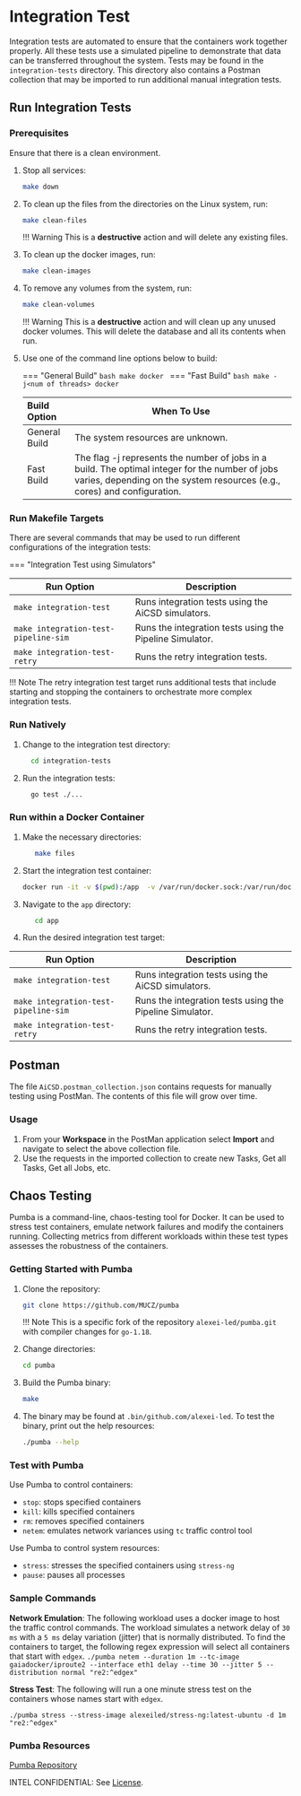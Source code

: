 # Integration Test

Integration tests are automated to ensure that the containers work together properly. All these tests use a simulated
pipeline to demonstrate that data can be transferred throughout the system. Tests may be found in the `integration-tests`
directory. This directory also contains a Postman collection that may be imported to run additional manual integration tests.

## Run Integration Tests

### Prerequisites


Ensure that there is a clean environment.

1. Stop all services: 

   ``` bash 
   make down
   ```

2. To clean up the files from the directories on the Linux system, run:

    ```bash 
    make clean-files
    ```
    !!! Warning
        This is a **destructive** action and will delete any existing files.

3. To clean up the docker images, run:
    ``` bash 
    make clean-images
    ```


4. To remove any volumes from the system, run:

    ```bash
    make clean-volumes
    ```

    !!! Warning 
        This is a **destructive** action and will clean up any unused docker volumes. This will delete the database and all its contents when run.

5. Use one of the command line options below to build: 

    === "General Build"
         ```bash
            make docker
         ```
    === "Fast Build"
          ```bash
            make -j<num of threads> docker
          ```
    
    | Build Option  | When To Use |
    |:-----------------------|-------------------------|
    | General Build | The system resources are unknown. |
    | Fast Build  | The flag -j represents the number of jobs in a build. The optimal integer for the number of jobs varies, depending on the system resources (e.g., cores) and configuration. |

### Run Makefile Targets

There are several commands that may be used to run different configurations of the integration tests:

=== "Integration Test using Simulators"

| Run Option                                    | Description                                              |
|-----------------------------------------------|----------------------------------------------------------|
| ```make integration-test```              | Runs integration tests using the AiCSD simulators. |
| ```make integration-test-pipeline-sim``` | Runs the integration tests using the Pipeline Simulator. |
| ```make integration-test-retry```        | Runs the retry integration tests.                        |
    
!!! Note
    The retry integration test target runs additional tests that include starting and stopping the containers to orchestrate more complex integration tests.

### Run Natively

1. Change to the integration test directory:

    ```bash
      cd integration-tests
    ```

2. Run the integration tests: 

    ```bash
      go test ./...
    ```

### Run within a Docker Container

1. Make the necessary directories:

    ```bash
       make files
    ```
2. Start the integration test container: 
   
    ```bash
    docker run -it -v $(pwd):/app  -v /var/run/docker.sock:/var/run/docker.sock -v ${HOME}:${HOME} --net=host aicsd/integration-tests:0.0.0-dev /bin/ash
    ```

3. Navigate to the `app` directory:

    ```bash
       cd app
    ```

4. Run the desired integration test target:

| Run Option                                    | Description                                              |
|-----------------------------------------------|----------------------------------------------------------|
| ```make integration-test```              | Runs integration tests using the AiCSD simulators. |
| ```make integration-test-pipeline-sim``` | Runs the integration tests using the Pipeline Simulator. |
| ```make integration-test-retry```        | Runs the retry integration tests.                        |

## Postman
The file `AiCSD.postman_collection.json` contains requests for manually testing using PostMan. The contents of this file will grow over time.

### Usage
1. From your **Workspace** in the PostMan application select **Import** and navigate to select the above collection file. 
2. Use the requests in the imported collection to create new Tasks, Get all Tasks, Get all Jobs, etc.

## Chaos Testing
Pumba is a command-line, chaos-testing tool for Docker.
It can be used to stress test containers, emulate network failures and modify the containers running.
Collecting metrics from different workloads within these test types assesses the robustness of the containers.

### Getting Started with Pumba
1. Clone the repository:
    ```bash
    git clone https://github.com/MUCZ/pumba
    ```
   
    !!! Note
        This is a specific fork of the repository `alexei-led/pumba.git` with compiler changes for `go-1.18`.

2. Change directories:
    ```bash
    cd pumba
    ```
3. Build the Pumba binary:
    ```bash 
    make
    ```
4. The binary may be found at `.bin/github.com/alexei-led`. To test the binary, print out the help resources:
    ```bash
    ./pumba --help
    ```

### Test with Pumba

Use Pumba to control containers:

- `stop`: stops specified containers
- `kill`: kills specified containers
- `rm`: removes specified containers
- `netem`: emulates network variances using `tc` traffic control tool

Use Pumba to control system resources:

- `stress`: stresses the specified containers using `stress-ng`
- `pause`: pauses all processes

### Sample Commands

**Network Emulation**: The following workload uses a docker image to host the traffic control commands.
The workload simulates a network delay of `30 ms` with a `5 ms` delay variation (jitter) that is normally distributed.
To find the containers to target, the following regex expression will select all containers that start with `edgex`.
    ```
    ./pumba netem --duration 1m --tc-image gaiadocker/iproute2 --interface eth1 delay --time 30 --jitter 5 --distribution normal "re2:^edgex"
    ```

**Stress Test**: The following will run a one minute stress test on the containers whose names start with `edgex`.

  ```
  ./pumba stress --stress-image alexeiled/stress-ng:latest-ubuntu -d 1m "re2:^edgex"
  
  ```

### Pumba Resources

[Pumba Repository](https://github.com/alexei-led/pumba)

INTEL CONFIDENTIAL: See [License](../LICENSE.md).

